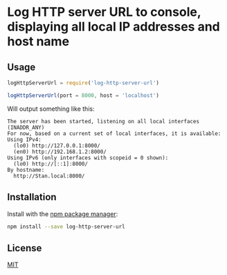 # Log HTTP server URL to console, displaying all local IP addresses and host name

## Usage

```javascript
logHttpServerUrl = require('log-http-server-url')

logHttpServerUrl(port = 8000, host = 'localhost')
```

Will output something like this:

```
The server has been started, listening on all local interfaces (INADDR_ANY)
For now, based on a current set of local interfaces, it is available:
Using IPv4:
  (lo0) http://127.0.0.1:8000/
  (en0) http://192.168.1.2:8000/
Using IPv6 (only interfaces with scopeid = 0 shown):
  (lo0) http://[::1]:8000/
By hostname:
  http://Stan.local:8000/
```

## Installation

Install with the [npm package manager](https://github.com/npm/npm):

```bash
npm install --save log-http-server-url
```

## License
[MIT](LICENSE)
